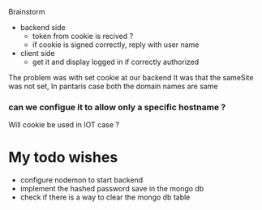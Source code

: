 Brainstorm
* backend side
    * token from cookie is recived ?
    * if cookie is signed correctly, reply with user name
* client side
    * get it and display logged in if correctly authorized

The problem was with set cookie at our backend
It was that the sameSite was not set, 
In pantaris case both the domain names are same

### can we configue it to allow only a specific hostname ?
Will cookie be used in IOT case ?




# My todo wishes
* configure nodemon to start backend
* implement the hashed password save in the mongo db
* check if there is a way to clear the mongo db table